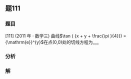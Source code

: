 ## 题111
### 题目
[111] (2011 年 · 数学三) 曲线$\tan ( {x + y + \frac{\pi }{4}})  = {\mathrm{e}}^{y}$在点(0,0)处的切线方程为___
### 分析

### 解